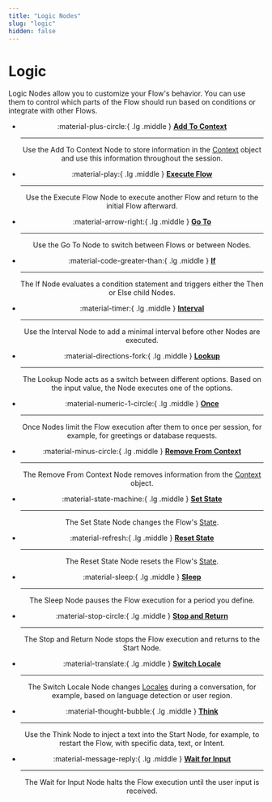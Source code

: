 ```yaml
---
title: "Logic Nodes" 
slug: "logic" 
hidden: false 
---
```


# Logic

Logic Nodes allow you to customize your Flow's behavior. You can use them to control which parts of the Flow should run based on conditions or integrate with other Flows.

<div class="grid cards" style="text-align: center;" markdown>

-   :material-plus-circle:{ .lg .middle } __[Add To Context](add-to-context.md)__

    ---

    Use the Add To Context Node to store information in the [Context](../../ai-agent-memory/context.md) object and use this information throughout the session.

-   :material-play:{ .lg .middle } __[Execute Flow](execute-flow.md)__

    ---

    Use the Execute Flow Node to execute another Flow and return to the initial Flow afterward.

-   :material-arrow-right:{ .lg .middle } __[Go To](go-to.md)__

    ---

    Use the Go To Node to switch between Flows or between Nodes.

-   :material-code-greater-than:{ .lg .middle } __[If](if.md)__

    ---

    The If Node evaluates a condition statement and triggers either the Then or Else child Nodes.

-   :material-timer:{ .lg .middle } __[Interval](interval.md)__

    ---

    Use the Interval Node to add a minimal interval before other Nodes are executed.

-   :material-directions-fork:{ .lg .middle } __[Lookup](lookup.md)__

    ---

    The Lookup Node acts as a switch between different options. Based on the input value, the Node executes one of the options.

-   :material-numeric-1-circle:{ .lg .middle } __[Once](once.md)__

    ---

    Once Nodes limit the Flow execution after them to once per session, for example, for greetings or database requests.

-   :material-minus-circle:{ .lg .middle } __[Remove From Context](remove-from-context.md)__

    ---

    The Remove From Context Node removes information from the [Context](../../ai-agent-memory/context.md) object.

-   :material-state-machine:{ .lg .middle } __[Set State](set-state.md)__

    ---

    The Set State Node changes the Flow's [State](../../../test/interaction-panel/state.md).

-   :material-refresh:{ .lg .middle } __[Reset State](reset-state.md)__

    ---

    The Reset State Node resets the Flow's [State](../../../test/interaction-panel/state.md).

-   :material-sleep:{ .lg .middle } __[Sleep](sleep.md)__

    ---

    The Sleep Node pauses the Flow execution for a period you define.

-   :material-stop-circle:{ .lg .middle } __[Stop and Return](stop-and-return.md)__

    ---

    The Stop and Return Node stops the Flow execution and returns to the Start Node.

-   :material-translate:{ .lg .middle } __[Switch Locale](switch-locale.md)__

    ---

    The Switch Locale Node changes [Locales](../../translation-and-localization/localization.md) during a conversation, for example, based on language detection or user region.

-   :material-thought-bubble:{ .lg .middle } __[Think](think.md)__

    ---

    Use the Think Node to inject a text into the Start Node, for example, to restart the Flow, with specific data, text, or Intent.

-   :material-message-reply:{ .lg .middle } __[Wait for Input](wait-for-input.md)__

    ---

    The Wait for Input Node halts the Flow execution until the user input is received.

</div>